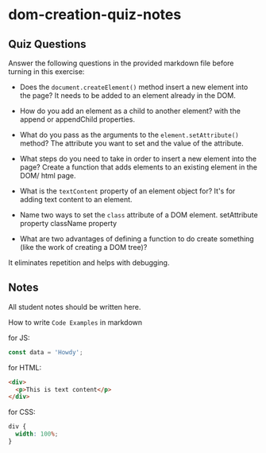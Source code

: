 # dom-creation-quiz-notes

## Quiz Questions

Answer the following questions in the provided markdown file before turning in this exercise:

- Does the `document.createElement()` method insert a new element into the page?
  It needs to be added to an element already in the DOM.

- How do you add an element as a child to another element?
  with the append or appendChild properties.

- What do you pass as the arguments to the `element.setAttribute()` method?
  The attribute you want to set and the value of the attribute.

- What steps do you need to take in order to insert a new element into the page?
  Create a function that adds elements to an existing element in the DOM/ html page.

- What is the `textContent` property of an element object for?
  It's for adding text content to an element.

- Name two ways to set the `class` attribute of a DOM element.
  setAttribute property className property

- What are two advantages of defining a function to do create something (like the work of creating a DOM tree)?

It eliminates repetition and helps with debugging.

## Notes

All student notes should be written here.

How to write `Code Examples` in markdown

for JS:

```javascript
const data = 'Howdy';
```

for HTML:

```html
<div>
  <p>This is text content</p>
</div>
```

for CSS:

```css
div {
  width: 100%;
}
```
